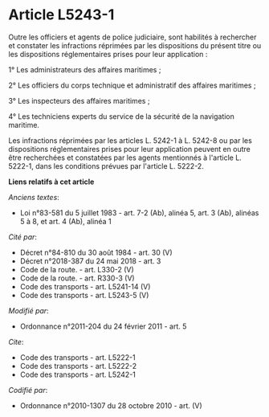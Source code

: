 # Article L5243-1

Outre les officiers et agents de police judiciaire, sont habilités à rechercher et constater les infractions réprimées par
les dispositions du présent titre ou les dispositions réglementaires prises pour leur application : 

1° Les administrateurs des affaires maritimes ; 

2° Les officiers du corps technique et administratif des affaires maritimes ; 

3° Les inspecteurs des affaires maritimes ; 

4° Les techniciens experts du service de la sécurité de la navigation maritime. 

Les infractions réprimées par les articles L. 5242-1 à L. 5242-8 ou par les dispositions réglementaires prises pour leur
application peuvent en outre être recherchées et constatées par les agents mentionnés à l'article L. 5222-1, dans les
conditions prévues par l'article L. 5222-2.

**Liens relatifs à cet article**

_Anciens textes_:

  - Loi n°83-581 du 5 juillet 1983 - art. 7-2 (Ab), alinéa 5, art. 3 (Ab), alinéas 5 à 8, et art. 4 (Ab), alinéa 1

_Cité par_:

  - Décret n°84-810 du 30 août 1984 - art. 30 (V)
  - Décret n°2018-387 du 24 mai 2018 - art. 3
  - Code de la route. - art. L330-2 (V)
  - Code de la route. - art. R330-3 (V)
  - Code des transports - art. L5241-14 (V)
  - Code des transports - art. L5243-5 (V)

_Modifié par_:

  - Ordonnance n°2011-204 du 24 février 2011 - art. 5

_Cite_:

  - Code des transports - art. L5222-1
  - Code des transports - art. L5222-2
  - Code des transports - art. L5242-1

_Codifié par_:

  - Ordonnance n°2010-1307 du 28 octobre 2010 - art. (V)
